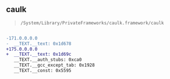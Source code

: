## caulk

> `/System/Library/PrivateFrameworks/caulk.framework/caulk`

```diff

-171.0.0.0.0
-  __TEXT.__text: 0x1d678
+175.0.0.0.0
+  __TEXT.__text: 0x1d69c
   __TEXT.__auth_stubs: 0xca0
   __TEXT.__gcc_except_tab: 0x1928
   __TEXT.__const: 0x5595

```
